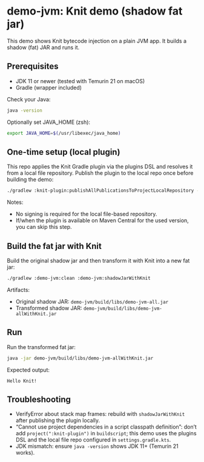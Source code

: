 # demo-jvm: Knit demo (shadow fat jar)

This demo shows Knit bytecode injection on a plain JVM app. It builds a shadow (fat) JAR and runs it.

## Prerequisites

- JDK 11 or newer (tested with Temurin 21 on macOS)
- Gradle (wrapper included)

Check your Java:

```bash
java -version
```

Optionally set JAVA_HOME (zsh):

```bash
export JAVA_HOME=$(/usr/libexec/java_home)
```

## One-time setup (local plugin)

This repo applies the Knit Gradle plugin via the plugins DSL and resolves it from a local file repository.
Publish the plugin to the local repo once before building the demo:

```bash
./gradlew :knit-plugin:publishAllPublicationsToProjectLocalRepository -x test
```

Notes:

- No signing is required for the local file-based repository.
- If/when the plugin is available on Maven Central for the used version, you can skip this step.

## Build the fat jar with Knit

Build the original shadow jar and then transform it with Knit into a new fat jar:

```bash
./gradlew :demo-jvm:clean :demo-jvm:shadowJarWithKnit
```

Artifacts:

- Original shadow JAR: `demo-jvm/build/libs/demo-jvm-all.jar`
- Transformed shadow JAR: `demo-jvm/build/libs/demo-jvm-allWithKnit.jar`

## Run

Run the transformed fat jar:

```bash
java -jar demo-jvm/build/libs/demo-jvm-allWithKnit.jar
```

Expected output:

```
Hello Knit!
```

## Troubleshooting

- VerifyError about stack map frames: rebuild with `shadowJarWithKnit` after publishing the plugin locally.
- “Cannot use project dependencies in a script classpath definition”: don’t add `project(":knit-plugin")` in `buildscript`; this demo uses the plugins DSL and the local file repo configured in `settings.gradle.kts`.
- JDK mismatch: ensure `java -version` shows JDK 11+ (Temurin 21 works).
